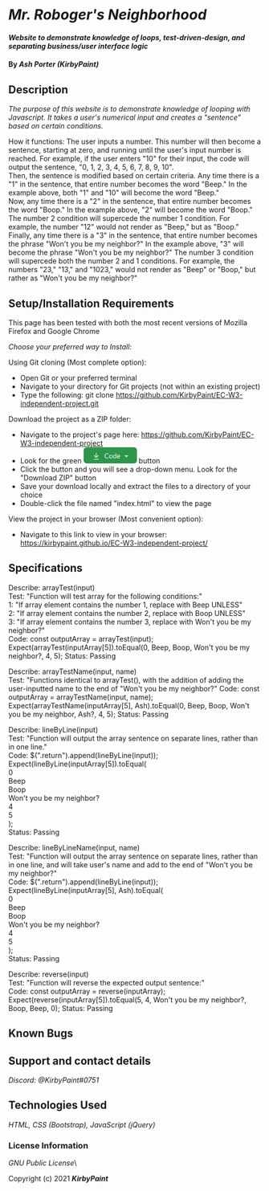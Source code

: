 # _Mr. Roboger's Neighborhood_

#### _Website to demonstrate knowledge of loops, test-driven-design, and separating business/user interface logic_

#### By _**Ash Porter (KirbyPaint)**_

## Description

_The purpose of this website is to demonstrate knowledge of looping with Javascript. It takes a user's numerical input and creates a "sentence" based on certain conditions._

How it functions:
The user inputs a number. This number will then become a sentence, starting at zero, and running until the user's input number is reached. For example, if the user enters "10" for their input, the code will output the sentence, "0, 1, 2, 3, 4, 5, 6, 7, 8, 9, 10".\
Then, the sentence is modified based on certain criteria. Any time there is a "1" in the sentence, that entire number becomes the word "Beep." In the example above, both "1" and "10" will become the word "Beep."\
Now, any time there is a "2" in the sentence, that entire number becomes the word "Boop." In the example above, "2" will become the word "Boop." The number 2 condition will supercede the number 1 condition. For example, the number "12" would not render as "Beep," but as "Boop."\
Finally, any time there is a "3" in the sentence, that entire number becomes the phrase "Won't you be my neighbor?" In the example above, "3" will become the phrase "Won't you be my neighbor?" The number 3 condition will supercede both the number 2 and 1 conditions. For example, the numbers "23," "13," and "1023," would not render as "Beep" or "Boop," but rather as "Won't you be my neighbor?"

## Setup/Installation Requirements

This page has been tested with both the most recent versions of Mozilla Firefox and Google Chrome

_Choose your preferred way to Install:_

Using Git cloning (Most complete option):
* Open Git or your preferred terminal
* Navigate to your directory for Git projects (not within an existing project)
* Type the following: git clone https://github.com/KirbyPaint/EC-W3-independent-project.git

Download the project as a ZIP folder:
* Navigate to the project's page here: https://github.com/KirbyPaint/EC-W3-independent-project
* Look for the green  ![code button](img/code.png?raw=true "code button")  button
* Click the button and you will see a drop-down menu. Look for the "Download ZIP" button
* Save your download locally and extract the files to a directory of your choice
* Double-click the file named "index.html" to view the page

View the project in your browser (Most convenient option):
* Navigate to this link to view in your browser: https://kirbypaint.github.io/EC-W3-independent-project/

## Specifications

Describe: arrayTest(input)\
Test: "Function will test array for the following conditions:"\
1: "If array element contains the number 1, replace with Beep UNLESS"\
2: "If array element contains the number 2, replace with Boop UNLESS"\
3: "If array element contains the number 3, replace with Won't you be my neighbor?"\
Code: const outputArray = arrayTest(input);\
Expect(arrayTest(inputArray[5]).toEqual(0, Beep, Boop, Won't you be my neighbor?, 4, 5);
Status: Passing

Describe: arrayTestName(input, name)\
Test: "Functions identical to arrayTest(), with the addition of adding the user-inputted name to the end of "Won't you be my neighbor?"
Code: const outputArray = arrayTestName(input, name);\
Expect(arrayTestName(inputArray[5], Ash).toEqual(0, Beep, Boop, Won't you be my neighbor, Ash?, 4, 5);
Status: Passing

Describe: lineByLine(input)\
Test: "Function will output the array sentence on separate lines, rather than in one line."\
Code: $(".return").append(lineByLine(input));\
Expect(lineByLine(inputArray[5]).toEqual(\
0\
Beep\
Boop\
Won't you be my neighbor?\
4\
5\
);\
Status: Passing

Describe: lineByLineName(input, name)\
Test: "Function will output the array sentence on separate lines, rather than in one line, and will take user's name and add to the end of "Won't you be my neighbor?"\
Code: $(".return").append(lineByLine(input));\
Expect(lineByLine(inputArray[5], Ash).toEqual(\
0\
Beep\
Boop\
Won't you be my neighbor?\
4\
5\
);\
Status: Passing

Describe: reverse(input)\
Test: "Function will reverse the expected output sentence:"\
Code: const outputArray = reverse(inputArray);\
Expect(reverse(inputArray[5]).toEqual(5, 4, Won't you be my neighbor?, Boop, Beep, 0);
Status: Passing

## Known Bugs

## Support and contact details

_Discord: @KirbyPaint#0751_

## Technologies Used

_HTML, CSS (Bootstrap), JavaScript (jQuery)_

### License Information

_GNU Public License_\

Copyright (c) 2021 **_KirbyPaint_**